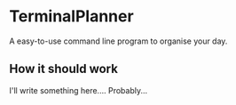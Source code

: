 # TerminalPlanner
A easy-to-use command line program to organise your day.

## How it should work
I'll write something here.... Probably...
